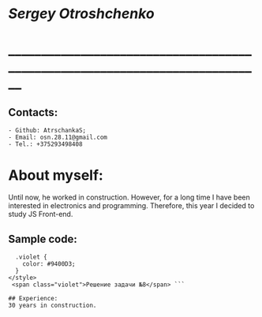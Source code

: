 # *Sergey Otroshchenko*
# ____________________________________________________________________________

## Contacts:
    - Github: AtrschankaS;
    - Email: osn.28.11@gmail.com
    - Tel.: +375293498408

# About myself:

Until now, he worked in construction. However, for a long time I have been interested in electronics and programming. Therefore, this year I decided to study JS Front-end.

## Sample code:
``` <style>
  .violet {
    color: #9400D3;
  }
</style>
 <span class="violet">Решение задачи №8</span> ```

## Experience:
30 years in construction.